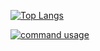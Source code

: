 [![Top Langs](https://github-readme-stats.vercel.app/api/top-langs/?username=conradludgate&layout=compact)](https://github.com/anuraghazra/github-readme-stats)

[![command usage](https://api.atuin.sh/img/conradludgate?token=8670c40339e64ba1ef5d7429abfdce6e8752b08c)](https://atuin.sh)
